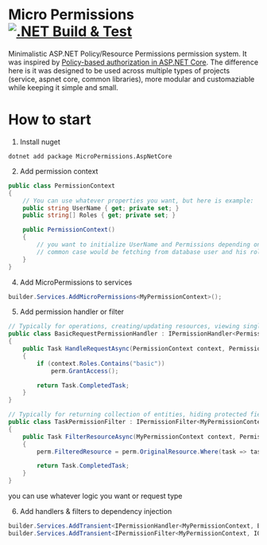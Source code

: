 # Micro Permissions [![.NET Build & Test](https://github.com/Aviuz/MicroPermissions/actions/workflows/dotnet-test.yml/badge.svg)](https://github.com/Aviuz/MicroPermissions/actions/workflows/dotnet-test.yml)
Minimalistic ASP.NET Policy/Resource Permissions permission system. It was inspired by [Policy-based authorization in ASP.NET Core](https://learn.microsoft.com/en-us/aspnet/core/security/authorization/policies). The difference here is it was designed to be used across multiple types of projects (service, aspnet core, common libraries), more modular and customaziable while keeping it simple and small.

# How to start
1. Install nuget
```
dotnet add package MicroPermissions.AspNetCore
```

2. Add permission context
```csharp
public class PermissionContext
{
    // You can use whatever properties you want, but here is example:
    public string UserName { get; private set; }
    public string[] Roles { get; private set; }

    public PermissionContext()
    {
        // you want to initialize UserName and Permissions depending on your project architecture
        // common case would be fetching from database user and his roles
    }
}
```

4. Add MicroPermissions to services
```csharp
builder.Services.AddMicroPermissions<MyPermissionContext>();
```

5. Add permission handler or filter 
```csharp
// Typically for operations, creating/updating resources, viewing single entity etc.
public class BasicRequestPermissionHandler : IPermissionHandler<PermissionContext, BasicRequest>
{
    public Task HandleRequestAsync(PermissionContext context, PermissionRequestEventArguments perm, BasicRequest request)
    {
        if (context.Roles.Contains("basic"))
            perm.GrantAccess();

        return Task.CompletedTask;
    }
}

// Typically for returning collection of entities, hiding protected fields etc.
public class TaskPermissionFilter : IPermissionFilter<MyPermissionContext, IQueryable<Task>>
{
    public Task FilterResourceAsync(MyPermissionContext context, PermissionFilterEventArgs<IQueryable<Task>> perm)
    {
        perm.FilteredResource = perm.OriginalResource.Where(task => task.Owner == context.UserName);

        return Task.CompletedTask;
    }
}
```

you can use whatever logic you want or request type

6. Add handlers & filters to dependency injection
```csharp
builder.Services.AddTransient<IPermissionHandler<MyPermissionContext, BasicRequest>, BasicRequestPermissionHandler>();
builder.Services.AddTransient<IPermissionFilter<MyPermissionContext, IQueryable<Task>>, TaskPermissionFilter>();
```
